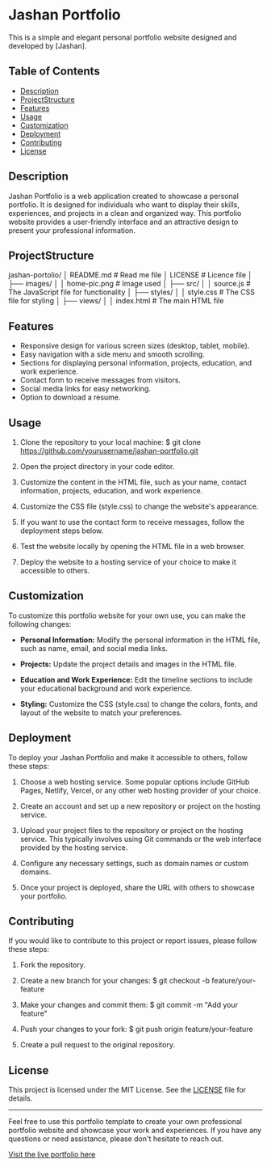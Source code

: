 # Jashan Portfolio

This is a simple and elegant personal portfolio website designed and developed by [Jashan].

## Table of Contents

- [Description](#description)
- [ProjectStructure](#projectstructure)
- [Features](#features)
- [Usage](#usage)
- [Customization](#customization)
- [Deployment](#deployment)
- [Contributing](#contributing)
- [License](#license)

## Description

Jashan Portfolio is a web application created to showcase a personal portfolio. It is designed for individuals who want to display their skills, experiences, and projects in a clean and organized way. This portfolio website provides a user-friendly interface and an attractive design to present your professional information.

## ProjectStructure

jashan-portolio/
│   README.md                # Read me file
│   LICENSE                  # Licence file
│
├── images/
│   │   home-pic.png         # Image used
│
├── src/
│   │   source.js          # The JavaScript file for functionality
│
├── styles/
│   │   style.css          # The CSS file for styling
│
├── views/
│   │   index.html          # The main HTML file

## Features

- Responsive design for various screen sizes (desktop, tablet, mobile).
- Easy navigation with a side menu and smooth scrolling.
- Sections for displaying personal information, projects, education, and work experience.
- Contact form to receive messages from visitors.
- Social media links for easy networking.
- Option to download a resume.

## Usage

1. Clone the repository to your local machine:
$ git clone https://github.com/yourusername/jashan-portfolio.git

2. Open the project directory in your code editor.

3. Customize the content in the HTML file, such as your name, contact information, projects, education, and work experience.

4. Customize the CSS file (style.css) to change the website's appearance.

5. If you want to use the contact form to receive messages, follow the deployment steps below.

6. Test the website locally by opening the HTML file in a web browser.

7. Deploy the website to a hosting service of your choice to make it accessible to others.

## Customization

To customize this portfolio website for your own use, you can make the following changes:

- **Personal Information:** Modify the personal information in the HTML file, such as name, email, and social media links.

- **Projects:** Update the project details and images in the HTML file.

- **Education and Work Experience:** Edit the timeline sections to include your educational background and work experience.

- **Styling:** Customize the CSS (style.css) to change the colors, fonts, and layout of the website to match your preferences.

## Deployment

To deploy your Jashan Portfolio and make it accessible to others, follow these steps:

1. Choose a web hosting service. Some popular options include GitHub Pages, Netlify, Vercel, or any other web hosting provider of your choice.

2. Create an account and set up a new repository or project on the hosting service.

3. Upload your project files to the repository or project on the hosting service. This typically involves using Git commands or the web interface provided by the hosting service.

4. Configure any necessary settings, such as domain names or custom domains.

5. Once your project is deployed, share the URL with others to showcase your portfolio.

## Contributing

If you would like to contribute to this project or report issues, please follow these steps:

1. Fork the repository.

2. Create a new branch for your changes:
$ git checkout -b feature/your-feature

3. Make your changes and commit them:
$ git commit -m "Add your feature"

4. Push your changes to your fork:
$ git push origin feature/your-feature

5. Create a pull request to the original repository.

## License

This project is licensed under the MIT License. See the [LICENSE](LICENSE) file for details.

---

Feel free to use this portfolio template to create your own professional portfolio website and showcase your work and experiences. If you have any questions or need assistance, please don't hesitate to reach out.

[Visit the live portfolio here](https://jashan-panwa.github.io/jashan-portfolio/)

